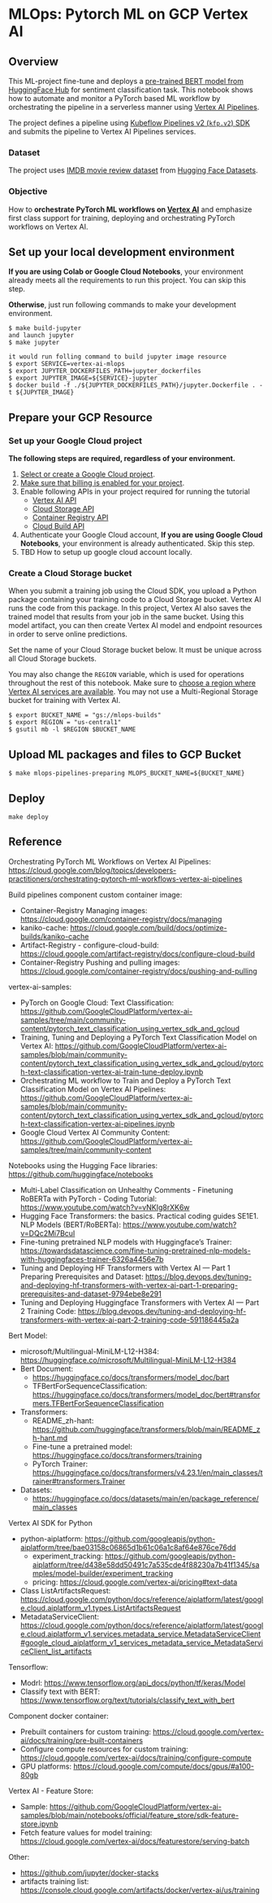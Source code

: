 # MLOps: Pytorch ML on GCP Vertex AI
## Overview

This ML-project fine-tune and deploys a [pre-trained BERT model from HuggingFace Hub](https://huggingface.co/microsoft/Multilingual-MiniLM-L12-H384) for sentiment classification task. This notebook shows how to automate and monitor a PyTorch based ML workflow by orchestrating the pipeline in a serverless manner using [Vertex AI Pipelines](https://cloud.google.com/vertex-ai/docs/pipelines/introduction).

The project defines a pipeline using [Kubeflow Pipelines v2 (`kfp.v2`) SDK](https://www.kubeflow.org/docs/components/pipelines/sdk-v2/) and submits the pipeline to Vertex AI Pipelines services.

### Dataset

The project uses [IMDB movie review dataset](https://huggingface.co/datasets/imdb) from [Hugging Face Datasets](https://huggingface.co/datasets).

### Objective

How to **orchestrate PyTorch ML workflows on [Vertex AI](https://cloud.google.com/vertex-ai)** and emphasize first class support for training, deploying and orchestrating PyTorch workflows on Vertex AI.

## Set up your local development environment

**If you are using Colab or Google Cloud Notebooks**, your environment already meets
all the requirements to run this project. You can skip this step.

**Otherwise**, just run following commands to make your development environment.
```
$ make build-jupyter
and launch jupyter
$ make jupyter

it would run folling command to build jupyter image resource
$ export SERVICE=vertex-ai-mlops
$ export JUPYTER_DOCKERFILES_PATH=jupyter_dockerfiles
$ export JUPYTER_IMAGE=${SERVICE}-jupyter
$ docker build -f ./${JUPYTER_DOCKERFILES_PATH}/jupyter.Dockerfile . -t ${JUPYTER_IMAGE}
```

## Prepare your GCP Resource
### Set up your Google Cloud project

**The following steps are required, regardless of your environment.**

1. [Select or create a Google Cloud project](https://console.cloud.google.com/cloud-resource-manager).
1. [Make sure that billing is enabled for your project](https://cloud.google.com/billing/docs/how-to/modify-project).
1. Enable following APIs in your project required for running the tutorial
    - [Vertex AI API](https://console.cloud.google.com/flows/enableapi?apiid=aiplatform.googleapis.com)
    - [Cloud Storage API](https://console.cloud.google.com/flows/enableapi?apiid=storage.googleapis.com)
    - [Container Registry API](https://console.cloud.google.com/flows/enableapi?apiid=containerregistry.googleapis.com)
    - [Cloud Build API](https://console.cloud.google.com/flows/enableapi?apiid=cloudbuild.googleapis.com)
1. Authenticate your Google Cloud account, **If you are using Google Cloud Notebooks**, your environment is already authenticated. Skip this step.
1. TBD How to setup up google cloud account locally. 

### Create a Cloud Storage bucket

When you submit a training job using the Cloud SDK, you upload a Python package containing your training code to a Cloud Storage bucket. Vertex AI runs the code from this package. In this project, Vertex AI also saves the trained model that results from your job in the same bucket. Using this model artifact, you can then create Vertex AI model and endpoint resources in order to serve online predictions.

Set the name of your Cloud Storage bucket below. It must be unique across all Cloud Storage buckets.

You may also change the `REGION` variable, which is used for operations throughout the rest of this notebook. Make sure to [choose a region where Vertex AI services are available](https://cloud.google.com/vertex-ai/docs/general/locations#available_regions). You may not use a Multi-Regional Storage bucket for training with Vertex AI.
```
$ export BUCKET_NAME = "gs://mlops-builds"
$ export REGION = "us-central1"
$ gsutil mb -l $REGION $BUCKET_NAME
```

## Upload ML packages and files to GCP Bucket
```
$ make mlops-pipelines-preparing MLOPS_BUCKET_NAME=${BUCKET_NAME}
```
## Deploy
```
make deploy
```

## Reference
Orchestrating PyTorch ML Workflows on Vertex AI Pipelines: https://cloud.google.com/blog/topics/developers-practitioners/orchestrating-pytorch-ml-workflows-vertex-ai-pipelines

Build pipelines component custom container image:
* Container-Registry Managing images: https://cloud.google.com/container-registry/docs/managing
* kaniko-cache: https://cloud.google.com/build/docs/optimize-builds/kaniko-cache
* Artifact-Registry - configure-cloud-build: https://cloud.google.com/artifact-registry/docs/configure-cloud-build
* Container-Registry Pushing and pulling images: https://cloud.google.com/container-registry/docs/pushing-and-pulling
 
vertex-ai-samples:
* PyTorch on Google Cloud: Text Classification: https://github.com/GoogleCloudPlatform/vertex-ai-samples/tree/main/community-content/pytorch_text_classification_using_vertex_sdk_and_gcloud
* Training, Tuning and Deploying a PyTorch Text Classification Model on Vertex AI: https://github.com/GoogleCloudPlatform/vertex-ai-samples/blob/main/community-content/pytorch_text_classification_using_vertex_sdk_and_gcloud/pytorch-text-classification-vertex-ai-train-tune-deploy.ipynb
* Orchestrating ML workflow to Train and Deploy a PyTorch Text Classification Model on Vertex AI Pipelines: https://github.com/GoogleCloudPlatform/vertex-ai-samples/blob/main/community-content/pytorch_text_classification_using_vertex_sdk_and_gcloud/pytorch-text-classification-vertex-ai-pipelines.ipynb
* Google Cloud Vertex AI Community Content: https://github.com/GoogleCloudPlatform/vertex-ai-samples/tree/main/community-content

Notebooks using the Hugging Face libraries: https://github.com/huggingface/notebooks
* Multi-Label Classification on Unhealthy Comments - Finetuning RoBERTa with PyTorch - Coding Tutorial: https://www.youtube.com/watch?v=vNKIg8rXK6w
* Hugging Face Transformers: the basics. Practical coding guides SE1E1. NLP Models (BERT/RoBERTa): https://www.youtube.com/watch?v=DQc2Mi7BcuI
* Fine-tuning pretrained NLP models with Huggingface’s Trainer: https://towardsdatascience.com/fine-tuning-pretrained-nlp-models-with-huggingfaces-trainer-6326a4456e7b
* Tuning and Deploying HF Transformers with Vertex AI — Part 1 Preparing Prerequisites and Dataset: https://blog.devops.dev/tuning-and-deploying-hf-transformers-with-vertex-ai-part-1-preparing-prerequisites-and-dataset-9794ebe8e291
* Tuning and Deploying Huggingface Transformers with Vertex AI — Part 2 Training Code: https://blog.devops.dev/tuning-and-deploying-hf-transformers-with-vertex-ai-part-2-training-code-591186445a2a

Bert Model:
* microsoft/Multilingual-MiniLM-L12-H384: https://huggingface.co/microsoft/Multilingual-MiniLM-L12-H384
* Bert Document: 
    * https://huggingface.co/docs/transformers/model_doc/bart
    * TFBertForSequenceClassification: https://huggingface.co/docs/transformers/model_doc/bert#transformers.TFBertForSequenceClassification
* Transformers:
    * README_zh-hant: https://github.com/huggingface/transformers/blob/main/README_zh-hant.md  
    * Fine-tune a pretrained model: https://huggingface.co/docs/transformers/training
    * PyTorch Trainer: https://huggingface.co/docs/transformers/v4.23.1/en/main_classes/trainer#transformers.Trainer
* Datasets:
    * https://huggingface.co/docs/datasets/main/en/package_reference/main_classes  

Vertex AI SDK for Python
* python-aiplatform: https://github.com/googleapis/python-aiplatform/tree/bae03158c06865d1b61c06a1c8af64e876ce76dd
    * experiment_tracking: https://github.com/googleapis/python-aiplatform/tree/d438e58dd50491c7a535cde4f88230a7b41f1345/samples/model-builder/experiment_tracking  
    * pricing: https://cloud.google.com/vertex-ai/pricing#text-data
* Class ListArtifactsRequest: https://cloud.google.com/python/docs/reference/aiplatform/latest/google.cloud.aiplatform_v1.types.ListArtifactsRequest
* MetadataServiceClient: https://cloud.google.com/python/docs/reference/aiplatform/latest/google.cloud.aiplatform_v1.services.metadata_service.MetadataServiceClient#google_cloud_aiplatform_v1_services_metadata_service_MetadataServiceClient_list_artifacts

Tensorflow:
* Modrl: https://www.tensorflow.org/api_docs/python/tf/keras/Model
* Classify text with BERT: https://www.tensorflow.org/text/tutorials/classify_text_with_bert

Component docker container:
* Prebuilt containers for custom training: https://cloud.google.com/vertex-ai/docs/training/pre-built-containers
* Configure compute resources for custom training: https://cloud.google.com/vertex-ai/docs/training/configure-compute
* GPU platforms: https://cloud.google.com/compute/docs/gpus/#a100-80gb

Vertex AI - Feature Store: 
* Sample: https://github.com/GoogleCloudPlatform/vertex-ai-samples/blob/main/notebooks/official/feature_store/sdk-feature-store.ipynb
* Fetch feature values for model training: https://cloud.google.com/vertex-ai/docs/featurestore/serving-batch

Other:
* https://github.com/jupyter/docker-stacks
* artifacts training list: https://console.cloud.google.com/artifacts/docker/vertex-ai/us/training
